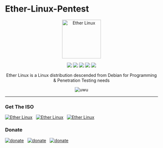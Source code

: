 # Ether-Linux-Pentest

<p align="center">
<a href="https://ether-linux.org"><img src="https://i.ibb.co/m5BvfGR/Ether-Linux.png" height="128" width="128" alt="Ether Linux"></a>
</p>

<p align="center">
<img src="https://img.shields.io/github/stars/EtherLinux/Ether-Linux-Pentest?color=d3869b&labelColor=1b2224&style=for-the-badge"> <img src="https://img.shields.io/github/issues/EtherLinux/Ether-Linux-Pentest?color=e7ac7e&labelColor=1b2224&style=for-the-badge">
<img src="https://img.shields.io/static/v1?label=license&message=GPL-3.0&color=5b98a9&labelColor=1b2224&style=for-the-badge">
<img src="https://img.shields.io/github/forks/EtherLinux/Ether-Linux-Pentest?color=e74c4c&labelColor=1b2224&style=for-the-badge"> <img src="https://img.shields.io/static/v1?label=PR%27s&message=Welcomed&color=51a39f&labelColor=1b2224&style=for-the-badge">
</p>

<p align="center">Ether Linux is a Linux distribution descended from Debian for Programming & Penetration Testing needs</p>

<p align="center">
<img src="https://i.ibb.co/GtJMKT6/slide1.png" alt="uwu">
</p>

---
### Get The ISO

<p align="left">
  <a href="https://github.com/" target="_blank"><img alt="Ether Linux" src="https://img.shields.io/badge/Download-Github-blue?style=for-the-badge&logo=github"></a>&nbsp;&nbsp;
  <a href="https://sourceforge.net/" target="_blank"><img alt="Ether Linux" src="https://img.shields.io/badge/Download-Sourceforge-orange?style=for-the-badge&logo=sourceforge"></a>&nbsp;&nbsp;
  <a href="https://github.com/" target="_blank"><img alt="Ether Linux" src="https://img.shields.io/badge/Download-Torrent-magenta?style=for-the-badge&logo=discogs"></a>
</p>

### Donate
<p align="left">
  <a href="https://commerce.coinbase.com/checkout/db784405-3475-4b9b-b158-140cd7d5d451" target="_blank"><img alt="donate" src="https://img.shields.io/badge/Bitcoin-F7931A?&style=for-the-badge&logo=Bitcoin&logoColor=white"></a>&nbsp;&nbsp;
  <a href="https://www.paypal.com/paypalme/EtherlinuxProject" target="_blank"><img alt="donate" src="https://img.shields.io/badge/Paypal-00457C?&style=for-the-badge&logo=Paypal&logoColor=white"></a>&nbsp;&nbsp;
  <a href="https://saweria.co/EtherLinuxProject" target="_blank"><img alt="donate" src="https://img.shields.io/badge/Saweria-00B388?&style=for-the-badge&logo=BuyMeACoffee&logoColor=white"></a>
</p>
